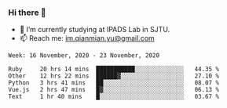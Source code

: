 ### Hi there 👋

- 🔭 I’m currently studying at IPADS Lab in SJTU.
- 📫 Reach me: im.qianmian.yu@gmail.com

<!--START_SECTION:waka-->
```text
Week: 16 November, 2020 - 23 November, 2020

Ruby     20 hrs 14 mins  ███████████░░░░░░░░░░░░░░   44.35 % 
Other    12 hrs 22 mins  ██████▓░░░░░░░░░░░░░░░░░░   27.10 % 
Python   3 hrs 41 mins   ██░░░░░░░░░░░░░░░░░░░░░░░   08.07 % 
Vue.js   2 hrs 47 mins   █▓░░░░░░░░░░░░░░░░░░░░░░░   06.13 % 
Text     1 hr 40 mins    █░░░░░░░░░░░░░░░░░░░░░░░░   03.67 % 
```
<!--END_SECTION:waka-->

<!--
**yqmmm/yqmmm** is a ✨ _special_ ✨ repository because its `README.md` (this file) appears on your GitHub profile.

Here are some ideas to get you started:

- 🔭 I’m currently working on ...
- 🌱 I’m currently learning ...
- 👯 I’m looking to collaborate on ...
- 🤔 I’m looking for help with ...
- 💬 Ask me about ...
- 📫 How to reach me: ...
- 😄 Pronouns: ...
- ⚡ Fun fact: ...
-->
